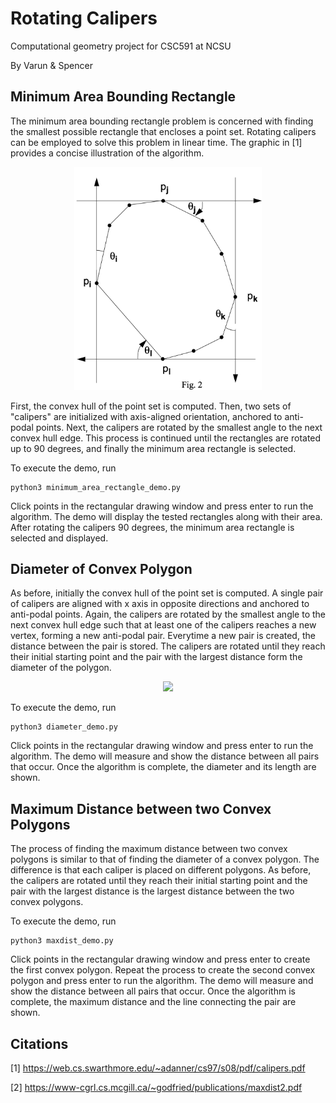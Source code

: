 # Rotating Calipers
Computational geometry project for CSC591 at NCSU


By Varun & Spencer

## Minimum Area Bounding Rectangle
The minimum area bounding rectangle problem is concerned with finding the smallest possible rectangle that encloses a 
point set. Rotating calipers can be employed to solve this problem in linear time. The graphic in [1] provides a concise
illustration of the algorithm.

<p align="center">
    <img src="min_area_rect.png" width="300">
</p>

First, the convex hull of the point set is computed. Then, two sets of "calipers" are initialized with axis-aligned 
orientation, anchored to anti-podal points. Next, the calipers are rotated by the smallest angle to the next convex hull 
edge. This process is continued until the rectangles are rotated up to 90 degrees, and finally the minimum area 
rectangle is selected.


To execute the demo, run
```
python3 minimum_area_rectangle_demo.py
```
Click points in the rectangular drawing window and press enter to run the algorithm. The demo will display the tested 
rectangles along with their area. After rotating the calipers 90 degrees, the minimum area rectangle is selected and 
displayed.

## Diameter of Convex Polygon

As before, initially the convex hull of the point set is computed. A single pair of calipers are aligned with x axis in opposite directions and anchored to anti-podal points. Again, the calipers are rotated by the smallest angle to the next convex hull edge such that at least one of the calipers reaches a new vertex, forming a new anti-podal pair. Everytime a new pair is created, the distance between the pair is stored. The calipers are rotated until they reach their initial starting point and the pair with the largest distance form the diameter of the polygon.

<p align="center">
    <img src="DIam" width="300">
</p>

To execute the demo, run

```
python3 diameter_demo.py
```
Click points in the rectangular drawing window and press enter to run the algorithm. The demo will measure and show the distance between all pairs that occur. Once the algorithm is complete, the diameter and its length are shown.

## Maximum Distance between two Convex Polygons

The process of finding the maximum distance between two convex polygons is similar to that of finding the diameter of a convex polygon. The difference is that each caliper is placed on different polygons. As before, the calipers are rotated until they reach their initial starting point and the pair with the largest distance is the largest distance between the two convex polygons.

To execute the demo, run

```
python3 maxdist_demo.py
```
Click points in the rectangular drawing window and press enter to create the first convex polygon. Repeat the process to create the second convex polygon and press enter to run the algorithm. The demo will measure and show the distance between all pairs that occur. Once the algorithm is complete, the maximum distance and the line connecting the pair are shown.

## Citations

[1] https://web.cs.swarthmore.edu/~adanner/cs97/s08/pdf/calipers.pdf

[2] https://www-cgrl.cs.mcgill.ca/~godfried/publications/maxdist2.pdf

